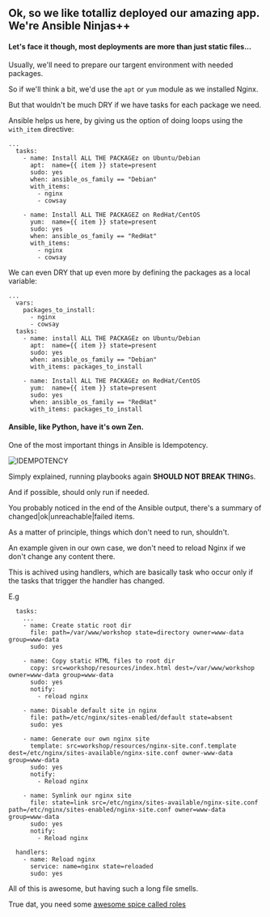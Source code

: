 ## Ok, so we like totalliz deployed our amazing app. We're Ansible Ninjas++

#### Let's face it though, most deployments are more than just static files...

Usually, we'll need to prepare our targent environment with needed packages.

So if we'll think a bit, we'd use the `apt` or `yum` module as we installed Nginx.

But that wouldn't be much DRY if we have tasks for each package we need.

Ansible helps us here, by giving us the option of doing loops using the `with_item` directive:

```
...
  tasks:
    - name: Install ALL THE PACKAGEz on Ubuntu/Debian
      apt:  name={{ item }} state=present
      sudo: yes
      when: ansible_os_family == "Debian"
      with_items:
        - nginx
        - cowsay

    - name: Install ALL THE PACKAGEZ on RedHat/CentOS
      yum:  name={{ item }} state=present
      sudo: yes
      when: ansible_os_family == "RedHat"
      with_items:
        - nginx
        - cowsay
```

We can even DRY that up even more by defining the packages as a local variable:

```
...
  vars:
    packages_to_install:
      - nginx
      - cowsay
  tasks:
    - name: install ALL THE PACKAGEz on Ubuntu/Debian
      apt:  name={{ item }} state=present
      sudo: yes
      when: ansible_os_family == "Debian"
      with_items: packages_to_install

    - name: Install ALL THE PACKAGEz on RedHat/CentOS
      yum:  name={{ item }} state=present
      sudo: yes
      when: ansible_os_family == "RedHat"
      with_items: packages_to_install
```

#### Ansible, like Python, have it's own Zen.

One of the most important things in Ansible is Idempotency.

![IDEMPOTENCY](http://cdn.meme.am/instances2/500x/178717.jpg)

Simply explained, running playbooks again **SHOULD NOT BREAK THING**s.

And if possible, should only run if needed.

You probably noticed in the end of the Ansible output, there's a summary of changed|ok|unreachable|failed items.

As a matter of principle, things which don't need to run, shouldn't.

An example given in our own case, we don't need to reload Nginx if we don't change any content there.

This is achived using handlers, which are basically task who occur only if the tasks that trigger the handler has changed.

E.g

```
  tasks:
    ...
    - name: Create static root dir
      file: path=/var/www/workshop state=directory owner=www-data group=www-data
      sudo: yes

    - name: Copy static HTML files to root dir
      copy: src=workshop/resources/index.html dest=/var/www/workshop owner=www-data group=www-data
      sudo: yes
      notify:
        - reload nginx

    - name: Disable default site in nginx
      file: path=/etc/nginx/sites-enabled/default state=absent
      sudo: yes

    - name: Generate our own nginx site
      template: src=workshop/resources/nginx-site.conf.template dest=/etc/nginx/sites-available/nginx-site.conf owner-www-data group=www-data
      sudo: yes
      notify:
        - Reload nginx

    - name: Symlink our nginx site
      file: state=link src=/etc/nginx/sites-available/nginx-site.conf path=/etc/nginx/sites-enabled/nginx-site.conf owner=www-data group=www-data
      sudo: yes
      notify:
        - Reload nginx

  handlers:
    - name: Reload nginx
      service: name=nginx state=reloaded
      sudo: yes

```

All of this is awesome, but having such a long file smells.

True dat, you need some [awesome spice called roles](./6_Advanced-Roles.md)
